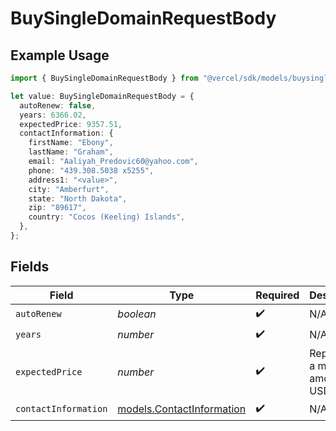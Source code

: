 # BuySingleDomainRequestBody

## Example Usage

```typescript
import { BuySingleDomainRequestBody } from "@vercel/sdk/models/buysingledomainop.js";

let value: BuySingleDomainRequestBody = {
  autoRenew: false,
  years: 6366.02,
  expectedPrice: 9357.51,
  contactInformation: {
    firstName: "Ebony",
    lastName: "Graham",
    email: "Aaliyah_Predovic60@yahoo.com",
    phone: "439.308.5038 x5255",
    address1: "<value>",
    city: "Amberfurt",
    state: "North Dakota",
    zip: "89617",
    country: "Cocos (Keeling) Islands",
  },
};
```

## Fields

| Field                                                        | Type                                                         | Required                                                     | Description                                                  |
| ------------------------------------------------------------ | ------------------------------------------------------------ | ------------------------------------------------------------ | ------------------------------------------------------------ |
| `autoRenew`                                                  | *boolean*                                                    | :heavy_check_mark:                                           | N/A                                                          |
| `years`                                                      | *number*                                                     | :heavy_check_mark:                                           | N/A                                                          |
| `expectedPrice`                                              | *number*                                                     | :heavy_check_mark:                                           | Represents a monetary amount in USD dollars                  |
| `contactInformation`                                         | [models.ContactInformation](../models/contactinformation.md) | :heavy_check_mark:                                           | N/A                                                          |